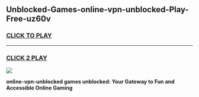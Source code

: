 
## Unblocked-Games-online-vpn-unblocked-Play-Free-uz60v
<h3>
<a href="https://premium76.site?title=online-vpn-unblocked&ref=18A1">CLICK TO PLAY</a></h3>
<hr>

<h3>
<a href="https://premium76.site?title=online-vpn-unblocked&ref=18A1">CLICK 2 PLAY</a>
  
</h3>

<a href="https://premium76.site?title=online-vpn-unblocked&ref=18A1"><img src="https://clearcache.store/games.png"></a>


**online-vpn-unblocked games unblocked: Your Gateway to Fun and Accessible Online Gaming**
